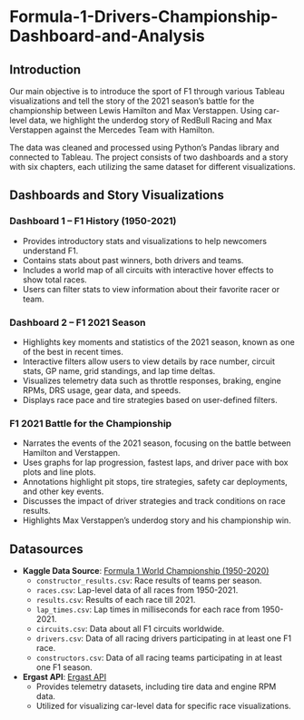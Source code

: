 # Formula-1-Drivers-Championship-Dashboard-and-Analysis
## Introduction
Our main objective is to introduce the sport of F1 through various Tableau visualizations and tell the story of the 2021 season’s battle for the championship between Lewis Hamilton and Max Verstappen. Using car-level data, we highlight the underdog story of RedBull Racing and Max Verstappen against the Mercedes Team with Hamilton.

The data was cleaned and processed using Python’s Pandas library and connected to Tableau. The project consists of two dashboards and a story with six chapters, each utilizing the same dataset for different visualizations.

## Dashboards and Story Visualizations

### Dashboard 1 – F1 History (1950-2021)
- Provides introductory stats and visualizations to help newcomers understand F1.
- Contains stats about past winners, both drivers and teams.
- Includes a world map of all circuits with interactive hover effects to show total races.
- Users can filter stats to view information about their favorite racer or team.

### Dashboard 2 – F1 2021 Season
- Highlights key moments and statistics of the 2021 season, known as one of the best in recent times.
- Interactive filters allow users to view details by race number, circuit stats, GP name, grid standings, and lap time deltas.
- Visualizes telemetry data such as throttle responses, braking, engine RPMs, DRS usage, gear data, and speeds.
- Displays race pace and tire strategies based on user-defined filters.

### F1 2021 Battle for the Championship
- Narrates the events of the 2021 season, focusing on the battle between Hamilton and Verstappen.
- Uses graphs for lap progression, fastest laps, and driver pace with box plots and line plots.
- Annotations highlight pit stops, tire strategies, safety car deployments, and other key events.
- Discusses the impact of driver strategies and track conditions on race results.
- Highlights Max Verstappen’s underdog story and his championship win.

## Datasources
- **Kaggle Data Source**: [Formula 1 World Championship (1950-2020)](https://www.kaggle.com/datasets/rohanrao/formula-1-world-championship-1950-2020)
  - `constructor_results.csv`: Race results of teams per season.
  - `races.csv`: Lap-level data of all races from 1950-2021.
  - `results.csv`: Results of each race till 2021.
  - `lap_times.csv`: Lap times in milliseconds for each race from 1950-2021.
  - `circuits.csv`: Data about all F1 circuits worldwide.
  - `drivers.csv`: Data of all racing drivers participating in at least one F1 race.
  - `constructors.csv`: Data of all racing teams participating in at least one F1 season.
- **Ergast API**: [Ergast API](http://ergast.com/)
  - Provides telemetry datasets, including tire data and engine RPM data.
  - Utilized for visualizing car-level data for specific race visualizations.
